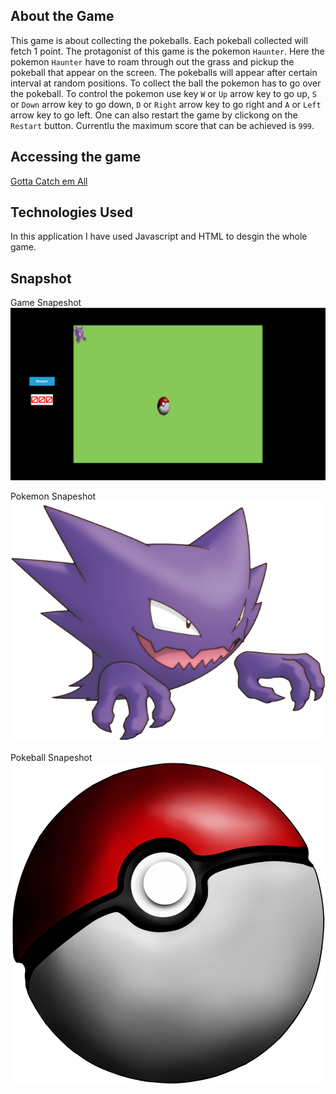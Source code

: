 ## About the Game
This game is about collecting the pokeballs. Each pokeball collected will fetch 1 point. The protagonist of this game is the pokemon `Haunter`.  Here the pokemon `Haunter` have to roam through out the grass and pickup the pokeball that appear on the screen. The pokeballs will appear after certain interval at random positions. To collect the ball the pokemon has to go over the pokeball. To control the pokemon use key `W` or `Up` arrow key to go up, `S` or `Down` arrow key to go down, `D` or `Right` arrow key to go right and `A` or `Left` arrow key to go left. One can also restart the game by clickong on the `Restart` button. Currentlu the maximum score that can be achieved is `999`.

## Accessing the game
[Gotta Catch em All](https://utkarsh-sanjivan.github.io/Pokemon-Game/)

## Technologies Used
In this application I have used Javascript and HTML to desgin the whole game.

## Snapshot
Game Snapeshot
![Alt text](/images/screenshot.png?raw=true "Optional Title")

Pokemon Snapeshot
![Alt text](/images/pokemon.png?raw=true "Optional Title")

Pokeball Snapeshot
![Alt text](/images/pokeball.png?raw=true "Optional Title")